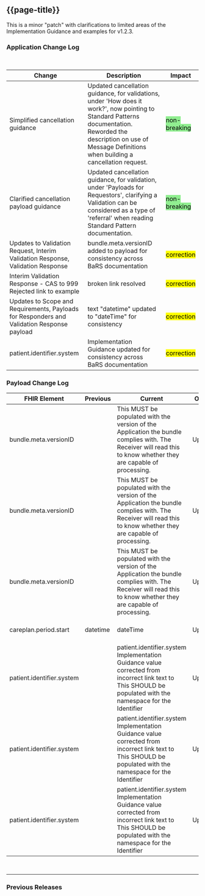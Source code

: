 ## {{page-title}}
This is a minor "patch" with clarifications to limited areas of the Implementation Guidance and examples for v1.2.3.

### Application Change Log


<br>


| Change                                    | Description                                     | Impact                                                                  | 
|-------------------------------------------|-------------------------------------------------|-------------------------------------------------------------------------|
| Simplified cancellation guidance   | Updated cancellation guidance, for validations, under 'How does it work?', now pointing to Standard Patterns documentation. Reworded the description on use of Message Definitions when building a cancellation request. |   <mark style="background-color: LightGreen">non-breaking</mark>  |
| Clarified cancellation payload guidance   | Updated cancellation guidance, for validation, under 'Payloads for Requestors', clarifying a Validation can be considered as a type of 'referral' when reading Standard Pattern documentation. |   <mark style="background-color: LightGreen">non-breaking</mark>  |
| Updates to Validation Request, Interim Validation Response, Validation Response  | bundle.meta.versionID added to payload for consistency across BaRS documentation|    <mark style="background-color: Yellow">correction</mark>  | 
|Interim Validation Response - CAS to 999 Rejected link to example  | broken link resolved |    <mark style="background-color: Yellow">correction</mark>  | 
|Updates to Scope and Requirements, Payloads for Responders and Validation Response payload  | text "datetime" updated to "dateTime" for consistency |    <mark style="background-color: Yellow">correction</mark>  |
| patient.identifier.system | Implementation Guidance updated for consistency across BaRS documentation|    <mark style="background-color: Yellow">correction</mark>  | 



### Payload Change Log


| FHIR Element                                         | Previous | Current    | Other   | Referral/Booking | Rationale                                                                                       |  Impact  |
|------------------------------------------------------|----------|------------|---------|------------------|-------------------------------------------------------------------------------------------------|----------|
| bundle.meta.versionID |      |   This MUST be populated with the version of the Application the bundle complies with. The Receiver will read this to know whether they are capable of processing.        | Update        | Interim Validation Response         |Implementation guidance added   |   <mark style="background-color: Yellow">correction</mark>  | 
| bundle.meta.versionID |      |   This MUST be populated with the version of the Application the bundle complies with. The Receiver will read this to know whether they are capable of processing.        | Update        |  Validation Response         |Implementation guidance added   |   <mark style="background-color: Yellow">correction</mark>  |   
| bundle.meta.versionID |      |   This MUST be populated with the version of the Application the bundle complies with. The Receiver will read this to know whether they are capable of processing.        | Update        |  Validation Request         |Implementation guidance added   |   <mark style="background-color: Yellow">correction</mark>  |   
| careplan.period.start|   datetime   |   dateTime   | Update        | Validation Response          |Implementation guidance added   |   <mark style="background-color: Yellow">correction</mark>  |  
| patient.identifier.system   |          |     patient.identifier.system Implementation Guidance value corrected from incorrect link text to This SHOULD be populated with the namespace for the Identifier        | Update        | Validation Request         | Implementation Guidance consistent across all applications |   <mark style="background-color: Yellow">correction</mark>  |   
| patient.identifier.system   |          |     patient.identifier.system Implementation Guidance value corrected from incorrect link text to This SHOULD be populated with the namespace for the Identifier        | Update        | Interim Validation Response         | Implementation Guidance consistent across all applications |   <mark style="background-color: Yellow">correction</mark>  |   
| patient.identifier.system   |          |  patient.identifier.system Implementation Guidance value corrected from incorrect link text to This SHOULD be populated with the namespace for the Identifier           | Update        | Validation Response        | Implementation Guidance consistent across all applications |   <mark style="background-color: Yellow">correction</mark>  |   

<br>
<hr>

### Previous Releases